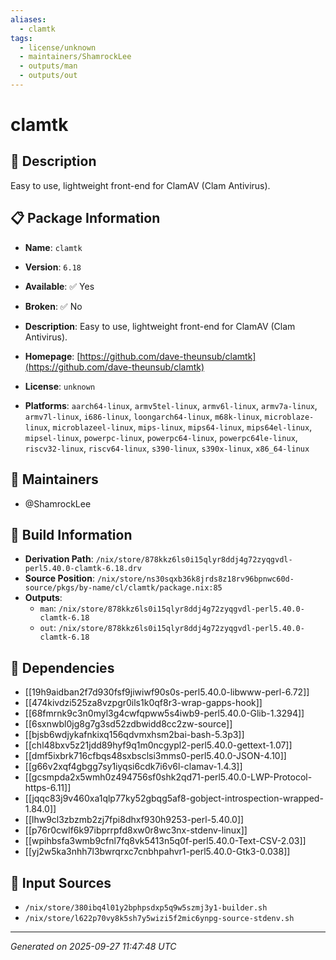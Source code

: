 ```yaml
---
aliases:
  - clamtk
tags:
  - license/unknown
  - maintainers/ShamrockLee
  - outputs/man
  - outputs/out
---
```


# clamtk

## 📝 Description

Easy to use, lightweight front-end for ClamAV (Clam Antivirus).


## 📋 Package Information

- **Name**: `clamtk`
- **Version**: `6.18`
- **Available**: ✅ Yes
- **Broken**: ✅ No
- **Description**: Easy to use, lightweight front-end for ClamAV (Clam Antivirus).

- **Homepage**: [https://github.com/dave-theunsub/clamtk](https://github.com/dave-theunsub/clamtk)
- **License**: `unknown`
- **Platforms**: `aarch64-linux`, `armv5tel-linux`, `armv6l-linux`, `armv7a-linux`, `armv7l-linux`, `i686-linux`, `loongarch64-linux`, `m68k-linux`, `microblaze-linux`, `microblazeel-linux`, `mips-linux`, `mips64-linux`, `mips64el-linux`, `mipsel-linux`, `powerpc-linux`, `powerpc64-linux`, `powerpc64le-linux`, `riscv32-linux`, `riscv64-linux`, `s390-linux`, `s390x-linux`, `x86_64-linux`
## 👥 Maintainers

- @ShamrockLee


## 🔧 Build Information

- **Derivation Path**: `/nix/store/878kkz6ls0i15qlyr8ddj4g72zyqgvdl-perl5.40.0-clamtk-6.18.drv`
- **Source Position**: `/nix/store/ns30sqxb36k8jrds8z18rv96bpnwc60d-source/pkgs/by-name/cl/clamtk/package.nix:85`
- **Outputs**:
  - `man`:  `/nix/store/878kkz6ls0i15qlyr8ddj4g72zyqgvdl-perl5.40.0-clamtk-6.18`
  - `out`:  `/nix/store/878kkz6ls0i15qlyr8ddj4g72zyqgvdl-perl5.40.0-clamtk-6.18`

## 🔗 Dependencies

- [[19h9aidban2f7d930fsf9jiwiwf90s0s-perl5.40.0-libwww-perl-6.72]]
- [[474kivdzi525za8vzpgr0ils1k0qf8r3-wrap-gapps-hook]]
- [[68fmrnk9c3n0myl3g4cwfqpww5s4iwb9-perl5.40.0-Glib-1.3294]]
- [[6sxnwbl0jg8g7g3sd52zdbwidd8cc2zw-source]]
- [[bjsb6wdjykafnkixq156qdvmxhsm2bai-bash-5.3p3]]
- [[chl48bxv5z21jdd89hyf9q1m0ncgypl2-perl5.40.0-gettext-1.07]]
- [[dmf5ixbrk716cfbqs48sxbsclsi3mms0-perl5.40.0-JSON-4.10]]
- [[g66v2xqf4gbgg7sy1iyqsi6cdk7i6v6l-clamav-1.4.3]]
- [[gcsmpda2x5wmh0z494756sf0shk2qd71-perl5.40.0-LWP-Protocol-https-6.11]]
- [[jqqc83j9v460xa1qlp77ky52gbqg5af8-gobject-introspection-wrapped-1.84.0]]
- [[lhw9cl3zbzmb2zj7fpi8dhxf930h9253-perl-5.40.0]]
- [[p76r0cwlf6k97ibprrpfd8xw0r8wc3nx-stdenv-linux]]
- [[wpihbsfa3wmb9cfnl7fq8vk5413n5q0f-perl5.40.0-Text-CSV-2.03]]
- [[yj2w5ka3nhh7l3bwrqrxc7cnbhpahvr1-perl5.40.0-Gtk3-0.038]]

## 📁 Input Sources

- `/nix/store/380ibq4l01y2bphpsdxp5q9w5szmj3y1-builder.sh`
- `/nix/store/l622p70vy8k5sh7y5wizi5f2mic6ynpg-source-stdenv.sh`

---
*Generated on 2025-09-27 11:47:48 UTC*

